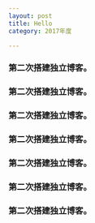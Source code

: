 ```yaml
---
layout: post
title: Hello
category: 2017年度

---
```


### 第二次搭建独立博客。  
### 第二次搭建独立博客。  
### 第二次搭建独立博客。  
### 第二次搭建独立博客。  
### 第二次搭建独立博客。  
### 第二次搭建独立博客。  
### 第二次搭建独立博客。  
